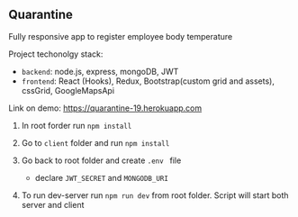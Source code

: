 ## Quarantine
Fully responsive app to register employee body temperature

Project techonolgy stack:
- `backend`: node.js, express, mongoDB, JWT
- `frontend`: React (Hooks), Redux, Bootstrap(custom grid and assets), cssGrid, GoogleMapsApi

Link on demo: https://quarantine-19.herokuapp.com

1. In root forder run  `npm install`

2. Go to `client` folder and run `npm install`

3. Go back to root folder and create `.env ` file
    - declare `JWT_SECRET` and `MONGODB_URI`

4. To run dev-server run `npm run dev` from root folder. Script will start both server and client 

